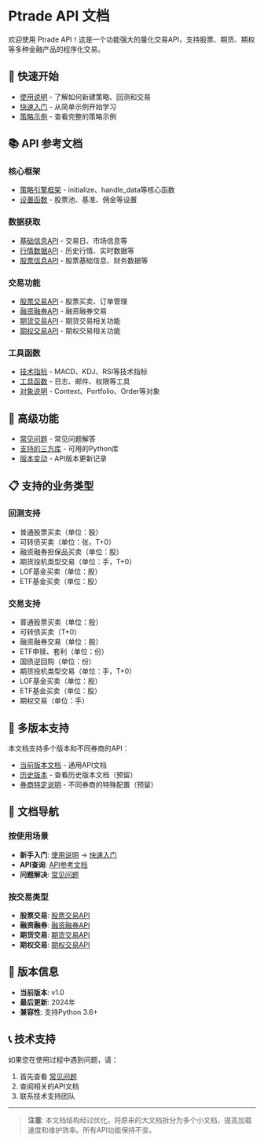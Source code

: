 # Ptrade API 文档

欢迎使用 Ptrade API！这是一个功能强大的量化交易API，支持股票、期货、期权等多种金融产品的程序化交易。

## 🚀 快速开始

- [使用说明](docs/getting-started/usage.md) - 了解如何新建策略、回测和交易
- [快速入门](docs/getting-started/quick-start.md) - 从简单示例开始学习
- [策略示例](docs/getting-started/examples.md) - 查看完整的策略示例

## 📚 API 参考文档

### 核心框架
- [策略引擎框架](docs/api-reference/framework.md) - initialize、handle_data等核心函数
- [设置函数](docs/api-reference/settings.md) - 股票池、基准、佣金等设置

### 数据获取
- [基础信息API](docs/api-reference/basic-info.md) - 交易日、市场信息等
- [行情数据API](docs/api-reference/market-data.md) - 历史行情、实时数据等
- [股票信息API](docs/api-reference/stock-info.md) - 股票基础信息、财务数据等

### 交易功能
- [股票交易API](docs/api-reference/stock-trading.md) - 股票买卖、订单管理
- [融资融券API](docs/api-reference/margin-trading.md) - 融资融券交易
- [期货交易API](docs/api-reference/futures.md) - 期货交易相关功能
- [期权交易API](docs/api-reference/options.md) - 期权交易相关功能

### 工具函数
- [技术指标](docs/api-reference/technical-indicators.md) - MACD、KDJ、RSI等技术指标
- [工具函数](docs/api-reference/utilities.md) - 日志、邮件、权限等工具
- [对象说明](docs/api-reference/objects.md) - Context、Portfolio、Order等对象

## 🔧 高级功能

- [常见问题](docs/advanced/faq.md) - 常见问题解答
- [支持的三方库](docs/advanced/supported-libraries.md) - 可用的Python库
- [版本变动](docs/advanced/version-changes.md) - API版本更新记录

## 📋 支持的业务类型

### 回测支持
- 普通股票买卖（单位：股）
- 可转债买卖（单位：张，T+0）
- 融资融券担保品买卖（单位：股）
- 期货投机类型交易（单位：手，T+0）
- LOF基金买卖（单位：股）
- ETF基金买卖（单位：股）

### 交易支持
- 普通股票买卖（单位：股）
- 可转债买卖（T+0）
- 融资融券交易（单位：股）
- ETF申赎、套利（单位：份）
- 国债逆回购（单位：份）
- 期货投机类型交易（单位：手，T+0）
- LOF基金买卖（单位：股）
- ETF基金买卖（单位：股）
- 期权交易（单位：手）

## 🏢 多版本支持

本文档支持多个版本和不同券商的API：

- [当前版本文档](docs/api-reference/) - 通用API文档
- [历史版本](docs/versions/) - 查看历史版本文档（预留）
- [券商特定说明](docs/brokers/) - 不同券商的特殊配置（预留）

## 📖 文档导航

### 按使用场景
- **新手入门**: [使用说明](docs/getting-started/usage.md) → [快速入门](docs/getting-started/quick-start.md)
- **API查询**: [API参考文档](#-api-参考文档)
- **问题解决**: [常见问题](docs/advanced/faq.md)

### 按交易类型
- **股票交易**: [股票交易API](docs/api-reference/stock-trading.md)
- **融资融券**: [融资融券API](docs/api-reference/margin-trading.md)
- **期货交易**: [期货交易API](docs/api-reference/futures.md)
- **期权交易**: [期权交易API](docs/api-reference/options.md)

## 🔄 版本信息

- **当前版本**: v1.0
- **最后更新**: 2024年
- **兼容性**: 支持Python 3.6+

## 📞 技术支持

如果您在使用过程中遇到问题，请：

1. 首先查看 [常见问题](docs/advanced/faq.md)
2. 查阅相关的API文档
3. 联系技术支持团队

---

> **注意**: 本文档结构经过优化，将原来的大文档拆分为多个小文档，提高加载速度和维护效率。所有API功能保持不变。
